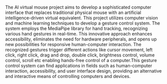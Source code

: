 The AI virtual mouse project aims to develop a sophisticated computer interface that replaces traditional physical mouse with an artificial intelligence-driven virtual equivalent. This project utilizes computer vision and machine learning techniques to develop a gesture control system. The system employs the MediaPipe library for hand tracking, recognizing various hand gestures in real-time. This innovative approach enhances accessibility, eliminates the need for hardware peripherals, and opens up new possibilities for responsive human-computer interaction. The recognized gestures trigger different actions like cursor movement, left click, right click, drag and drop, double click, brightness control, volume control, scroll etc enabling hands-free control of a computer.This gesture control system can find applications in fields such as human-computer interaction, accessibility, and user interface design, providing an alternative and interactive means of controlling computers and devices.
